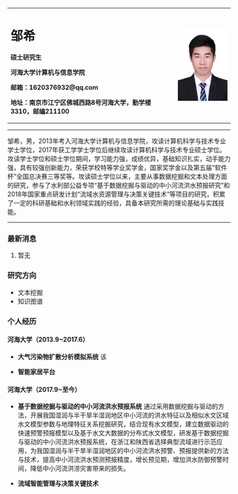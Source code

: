 <table border="0">
  <tr>
    <td>
      <h1>邹希</h1>
      <p><b>硕士研究生</b>
      <p><b>河海大学计算机与信息学院</b>
      <p><b>邮箱：1620376932@qq.com</b>
      <p><b>地址：南京市江宁区佛城西路8号河海大学，勤学楼3310，邮编211100</b>
    </td>
    <td width="25%">
      <img src="/zhengjianzhao.jpg" width="100%" height="20%">
    </td>
  </tr>
</table>

---

邹希，男，2013年考入河海大学计算机与信息学院，攻读计算机科学与技术专业学士学位，2017年获工学学士学位后继续攻读计算机科学与技术专业硕士学位。攻读学士学位和硕士学位期间，学习能力强，成绩优异，基础知识扎实，动手能力强，具有较强创新能力，荣获学校特等学业奖学金，国家奖学金以及第五届“软件杯”全国总决赛三等奖等。攻读硕士学位以来，主要从事数据挖掘和文本处理方面的研究，参与了水利部公益专项“基于数据挖掘与驱动的中小河流洪水预报研究”和2018年国家重点研发计划“流域水资源管理与决策关键技术”等项目的研究，积累了一定的科研基础和水利领域实践的经验，具备本研究所需的理论基础与实践技能。

---

### 最新消息
1. 暂无

### 研究方向
- 文本挖掘
- 知识图谱

### 个人经历
#### 河海大学（2013.9~2017.6）
- **大气污染物扩散分析模拟系统**
该

- **智能家居平台**

#### 河海大学（2017.9~至今）
- **基于数据挖掘与驱动的中小河流洪水预报系统**
通过采用数据挖掘与驱动的方法，开展我国湿润与半干旱半湿润地区中小河流的洪水特征以及相似水文区域水文模型参数与地理特征关系挖掘研究，结合现有水文模型，建立数据驱动的快速预警预报模型以及基于水文大数据的分布式水文模型，研发基于数据挖掘与驱动的中小河流洪水预报系统，在浙江和陕西省选择典型流域进行示范应用，为我国湿润与半干旱半湿润地区的中小河流洪水预警、预报提供新的方法与技术，提高中小河流洪水预测预报精度，增长预见期，增加洪水防御预警时间，降低中小河流洪涝灾害带来的损失。

- **流域智能管理与决策关键技术**
